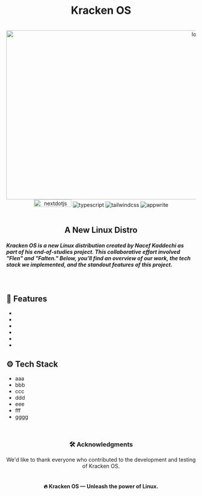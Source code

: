 <div align="center"> <h1><b>Kracken OS</b></h1></div>
<br/>
<div align="center">
  <img src="https://t3.ftcdn.net/jpg/05/64/87/20/360_F_564872001_UXnxDt9vcQXQx0BgeW4HUG5WvckBqLbw.jpg" alt="logo"  width="1000px" height="450px"/> 
</div>
<div align="center">
    <img src="https://img1.pnghut.com/t/22/16/2/XgLwTvhmqL/linux-c-shell-bash-gnu-script.jpg" alt="nextdotjs" width="100px" height="20px"/>
    <img src="https://img.shields.io/badge/-TypeScript-black?style=for-the-badge&logoColor=white&logo=typescript&color=3178C6" alt="typescript" />
    <img src="https://img.shields.io/badge/-Tailwind_CSS-black?style=for-the-badge&logoColor=white&logo=tailwindcss&color=06B6D4" alt="tailwindcss" />
    <img src="https://img.shields.io/badge/-Appwrite-black?style=for-the-badge&logoColor=white&logo=appwrite&color=FD366E" alt="appwrite" />
  </div>
<br/>
<h2 align="center">A New Linux Distro</h2>

<div>
  <h5>
    Kracken OS is a new Linux distribution created by Nacef Kaddechi as part of his end-of-studies project. This collaborative effort involved "Flen" and "Falten." Below, you'll find an overview of our work, the tech stack we implemented, and the standout features of this project.
  </h5>
</div>
<br />
<div>
   <h2>🔋 Features</h2>
    <ul>
      <li></li>
      <li></li>
      <li></li>
      <li></li>
      <li></li>
      <li></li>
    </ul>

  <h2>⚙️ Tech Stack</h2>
      <ul>
        <li>aaa</li>
        <li>bbb</li>
        <li>ccc</li>
        <li>ddd</li>
        <li>eee</li>
        <li>fff</li>
        <li>gggg</li>
      </ul>
  
</div>
<br/>
<div>
  <div align="center"><h3>🛠️ Acknowledgments</h3>
    We'd like to thank everyone who contributed to the development and testing of Kracken OS.
  </div>
  <br />

  <div align="center"><h4>🔥 Kracken OS — Unleash the power of Linux.</h4></div>
</div>
